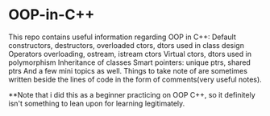 # OOP-in-C++
This repo contains useful information regarding OOP in C++:
Default constructors, destructors, overloaded ctors, dtors used in class design
Operators overloading, ostream, istream ctors
Virtual ctors, dtors used in polymorphism
Inheritance of classes
Smart pointers: unique ptrs, shared ptrs
And a few mini topics as well.
Things to take note of are sometimes written beside the lines of code in the form of comments(very useful notes).

**Note that i did this as a beginner practicing on OOP C++, so it definitely isn't something to lean upon for learning legitimately.
